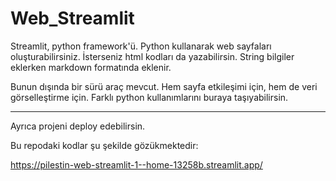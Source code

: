 # Web_Streamlit

Streamlit, python framework'ü. Python kullanarak web sayfaları oluşturabilirsiniz. 
İsterseniz html kodları da yazabilirsin. 
String bilgiler eklerken markdown formatında eklenir. 

Bunun dışında bir sürü araç mevcut. Hem sayfa etkileşimi için, hem de veri görselleştirme için.
Farklı python kullanımlarını buraya taşıyabilirsin. 

---- 

Ayrıca projeni deploy edebilirsin.

Bu repodaki kodlar şu şekilde gözükmektedir: 

https://pilestin-web-streamlit-1--home-13258b.streamlit.app/ 
